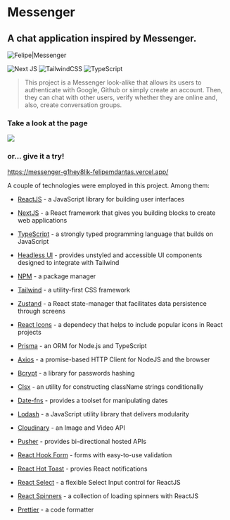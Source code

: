 # Messenger

## A chat application inspired by Messenger.

![Felipe|Messenger](https://img.shields.io/badge/FelipeMDantas-Messenger-white)

<p>

![Next JS](https://img.shields.io/badge/Next-black?style=for-the-badge&logo=next.js&logoColor=white)
![TailwindCSS](https://img.shields.io/badge/tailwindcss-%2338B2AC.svg?style=for-the-badge&logo=tailwind-css&logoColor=white)
![TypeScript](https://img.shields.io/badge/typescript-%23007ACC.svg?style=for-the-badge&logo=typescript&logoColor=white)

> This project is a Messenger look-alike that allows its users to authenticate with Google, Github or simply create an account. Then, they can chat with other users, verify whether they are online and, also, create conversation groups.

### Take a look at the page

<img src = images/page_gif.gif>

### or... give it a try!

https://messenger-g1hey8lik-felipemdantas.vercel.app/

A couple of technologies were employed in this project. Among them:

- [ReactJS] - a JavaScript library for building user interfaces
- [NextJS] - a React framework that gives you building blocks to create web applications
- [TypeScript] - a strongly typed programming language that builds on JavaScript
- [Headless UI] - provides unstyled and accessible UI components designed to integrate with Tailwind
- [NPM] - a package manager
- [Tailwind] - a utility-first CSS framework
- [Zustand] - a React state-manager that facilitates data persistence through screens
- [React Icons] - a dependecy that helps to include popular icons in React projects
- [Prisma] - an ORM for Node.js and TypeScript
- [Axios] - a promise-based HTTP Client for NodeJS and the browser
- [Bcrypt] - a library for passwords hashing
- [Clsx] - an utility for constructing className strings conditionally
- [Date-fns] - provides a toolset for manipulating dates
- [Lodash] - a JavaScript utility library that delivers modularity
- [Cloudinary] - an Image and Video API
- [Pusher] - provides bi-directional hosted APIs
- [React Hook Form] - forms with easy-to-use validation
- [React Hot Toast] - provies React notifications
- [React Select] - a flexible Select Input control for ReactJS
- [React Spinners] - a collection of loading spinners with ReactJS
- [Prettier] - a code formatter

  [reactjs]: https://reactjs.org/
  [nextjs]: https://nextjs.org/
  [npm]: https://www.npmjs.com/
  [typescript]: https://www.typescriptlang.org/
  [headless ui]: https://headlessui.com/
  [tailwind]: https://tailwindcss.com/
  [zustand]: https://github.com/pmndrs/zustand
  [react icons]: https://react-icons.github.io/react-icons/
  [prisma]: https://www.prisma.io/
  [axios]: https://axios-http.com/docs/intro
  [bcrypt]: https://www.npmjs.com/package/bcrypt
  [clsx]: https://www.npmjs.com/package/clsx
  [date-fns]: https://www.npmjs.com/package/date-fns
  [lodash]: https://lodash.com/
  [cloudinary]: https://cloudinary.com/
  [pusher]: https://pusher.com/
  [react hook form]: https://www.react-hook-form.com/
  [react hot toast]: https://react-hot-toast.com/
  [react select]: https://react-select.com/home
  [react spinners]: https://www.npmjs.com/package/react-spinners
  [prettier]: https://prettier.io/
